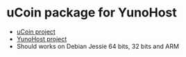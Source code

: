 # uCoin package for YunoHost

* [uCoin project](http://ucoin.io)
* [YunoHost project](https://yunohost.org/#/)
* Should works on Debian Jessie 64 bits, 32 bits and ARM
